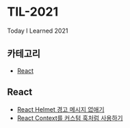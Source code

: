 # TIL-2021
Today I Learned 2021

## 카테고리
- [React](#react)

## React
- [React Helmet 경고 메시지 없애기](./react/react-helmet-경고-메시지-없애기.md)
- [React Context를 커스텀 훅처럼 사용하기](./react/react-context를-커스텀-훅처럼-사용하기.md)